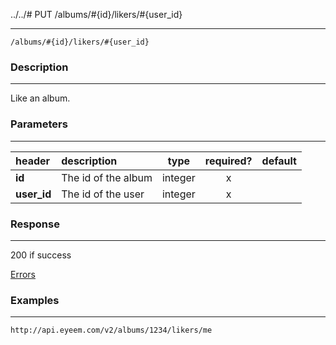 ../../# PUT /albums/#{id}/likers/#{user_id} 
***
`/albums/#{id}/likers/#{user_id}`

### Description
***
Like an album.

### Parameters
***

|header| description| type |required? |default|
|:---------|:--------------|:----------:|:------------:|:------------:|
|**id**| The id of the album|integer|x||
|**user_id**| The id of the user|integer|x||

### Response
***


200 if success

[Errors](../../resources/errors.md#files)

### Examples
***

`http://api.eyeem.com/v2/albums/1234/likers/me`








 